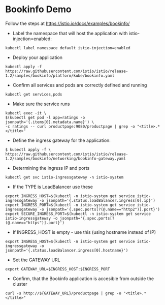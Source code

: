 # Bookinfo Demo

Follow the steps at https://istio.io/docs/examples/bookinfo/


*  Label the namespace that will host the application with istio-injection=enabled:
```
kubectl label namespace default istio-injection=enabled
```

* Deploy your application 
```
kubectl apply -f https://raw.githubusercontent.com/istio/istio/release-1.2/samples/bookinfo/platform/kube/bookinfo.yaml
```

* Confirm all services and pods are correctly defined and running
```
kubectl get services,pods
```

* Make sure the service runs
```
kubectl exec -it \
$(kubectl get pod -l app=ratings -o jsonpath='{.items[0].metadata.name}') \
-c ratings -- curl productpage:9080/productpage | grep -o "<title>.*</title>"
```
* Define the ingress gateway for the application:
```
$ kubectl apply -f \
https://raw.githubusercontent.com/istio/istio/release-1.2/samples/bookinfo/networking/bookinfo-gateway.yaml
```
* Determining the ingress IP and ports
```
kubectl get svc istio-ingressgateway -n istio-system
```
* If the TYPE is LoadBalancer use these
```
export INGRESS_HOST=$(kubectl -n istio-system get service istio-ingressgateway -o jsonpath='{.status.loadBalancer.ingress[0].ip}')
export INGRESS_PORT=$(kubectl -n istio-system get service istio-ingressgateway -o jsonpath='{.spec.ports[?(@.name=="http2")].port}')
export SECURE_INGRESS_PORT=$(kubectl -n istio-system get service istio-ingressgateway -o jsonpath='{.spec.ports[?(@.name=="https")].port}')
```
* If INGRESS_HOST is empty - use this (using hostname instead of IP)
```
export INGRESS_HOST=$(kubectl -n istio-system get service istio-ingressgateway -o jsonpath='{.status.loadBalancer.ingress[0].hostname}')
```
* Set the GATEWAY URL
```
export GATEWAY_URL=$INGRESS_HOST:$INGRESS_PORT
```
* Confirm, that the Bookinfo application is accesible from outside the cluster
```
curl -s http://${GATEWAY_URL}/productpage | grep -o "<title>.*</title>"
```